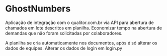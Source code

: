 # GhostNumbers

Aplicação de integração com o qualitor.com.br via API para abertura de chamados em lote descritos em planilha.
Economizar tempo na abertura de demandas que não foram solicitadas por colaboradores.

A planilha se cria automaticamente nos documentos, após é só alterar os dados de equipes.
Alterar os dados de login em login.py
